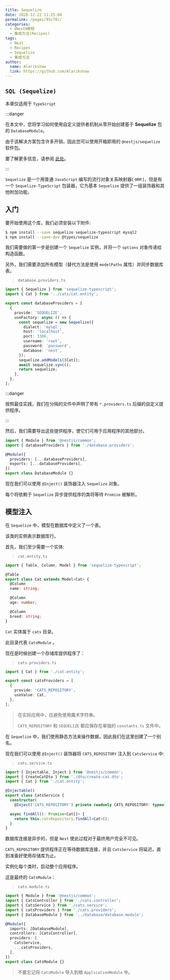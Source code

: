 ```yaml
---
title: Sequelize
date: 2020-12-22 11:25:04
permalink: /pages/91c70c/
categories:
  - 《Nest》教程
  - 集成方法(Recipes)
tags:
  - Nest
  - Recipes
  - Sequelize
  - 集成方法
author: 
  name: Alarikshaw
  link: https://github.com/Alarikshaw
---
```


## `SQL (Sequelize)`

本章仅适用于 `TypeScript`

:::danger

在本文中，您将学习如何使用自定义提供者机制从零开始创建基于 **Sequelize** 包的 `DatabaseModule`。

由于该解决方案包含许多开销，因此您可以使用开箱即用的 `@nestjs/sequelize` 软件包。

要了解更多信息，请参阅 [此处](https://docs.nestjs.com/techniques/database#sequelize-integration)。

:::

`Sequelize` 是一个用普通 `JavaScript` 编写的流行对象关系映射器( `ORM` )，但是有一个 `Sequelize-TypeScript` 包装器，它为基本 `Sequelize` 提供了一组装饰器和其他附加功能。

## 入门

要开始使用这个库，我们必须安装以下附件:

```bash
$ npm install --save sequelize sequelize-typescript mysql2
$ npm install --save-dev @types/sequelize
```

我们需要做的第一步是创建一个 `Sequelize` 实例，并将一个 `options` 对象传递给构造函数。

另外，我们需要添加所有模型（替代方法是使用 `modelPaths` 属性）并同步数据库表。

> `database.providers.ts`

```typescript
import { Sequelize } from 'sequelize-typescript';
import { Cat } from '../cats/cat.entity';

export const databaseProviders = [
  {
    provide: 'SEQUELIZE',
    useFactory: async () => {
      const sequelize = new Sequelize({
        dialect: 'mysql',
        host: 'localhost',
        port: 3306,
        username: 'root',
        password: 'password',
        database: 'nest',
      });
      sequelize.addModels([Cat]);
      await sequelize.sync();
      return sequelize;
    },
  },
];
```

:::danger

按照最佳实践，我们在分隔的文件中声明了带有 `*.providers.ts` 后缀的自定义提供程序。

:::

然后，我们需要导出这些提供程序，使它们可用于应用程序的其他部分。

```typescript
import { Module } from '@nestjs/common';
import { databaseProviders } from './database.providers';

@Module({
  providers: [...databaseProviders],
  exports: [...databaseProviders],
})
export class DatabaseModule {}
```

现在我们可以使用 `@Inject()` 装饰器注入 `Sequelize` 对象。 

每个将依赖于 `Sequelize` 异步提供程序的类将等待 `Promise` 被解析。

## 模型注入

在 `Sequelize` 中，模型在数据库中定义了一个表。

该类的实例表示数据库行。

首先，我们至少需要一个实体:

> `cat.entity.ts`

```typescript
import { Table, Column, Model } from 'sequelize-typescript';

@Table
export class Cat extends Model<Cat> {
  @Column
  name: string;

  @Column
  age: number;

  @Column
  breed: string;
}
```

`Cat` 实体属于 `cats` 目录。 

此目录代表 `CatsModule` 。 

现在是时候创建一个存储库提供程序了：

> `cats.providers.ts`

```typescript
import { Cat } from './cat.entity';

export const catsProviders = [
  {
    provide: 'CATS_REPOSITORY',
    useValue: Cat,
  },
];
```

> 在实际应用中，应避免使用魔术字符串。 
>
> `CATS_REPOSITORY` 和 `SEQUELIZE` 都应保存在单独的 `constants.ts` 文件中。

在 `Sequelize` 中，我们使用静态方法来操作数据，因此我们在这里创建了一个别名。

现在我们可以使用 `@Inject()` 装饰器将 `CATS_REPOSITORY` 注入到 `CatsService` 中:

> `cats.service.ts`

```typescript
import { Injectable, Inject } from '@nestjs/common';
import { CreateCatDto } from './dto/create-cat.dto';
import { Cat } from './cat.entity';

@Injectable()
export class CatsService {
  constructor(
    @Inject('CATS_REPOSITORY') private readonly CATS_REPOSITORY: typeof Cat) {}

  async findAll(): Promise<Cat[]> {
    return this.catsRepository.findAll<Cat>();
  }
}
```

数据库连接是异步的，但是 `Nest` 使此过程对于最终用户完全不可见。 

`CATS_REPOSITORY` 提供程序正在等待数据库连接，并且 `CatsService` 将延迟，直到准备好使用存储库为止。 

实例化每个类时，启动整个应用程序。

这是最终的 `CatsModule`：

> `cats.module.ts`

```typescript
import { Module } from '@nestjs/common';
import { CatsController } from './cats.controller';
import { CatsService } from './cats.service';
import { catsProviders } from './cats.providers';
import { DatabaseModule } from '../database/database.module';

@Module({
  imports: [DatabaseModule],
  controllers: [CatsController],
  providers: [
    CatsService,
    ...catsProviders,
  ],
})
export class CatsModule {}
```

> 不要忘记将 `CatsModule` 导入到根 `ApplicationModule` 中。